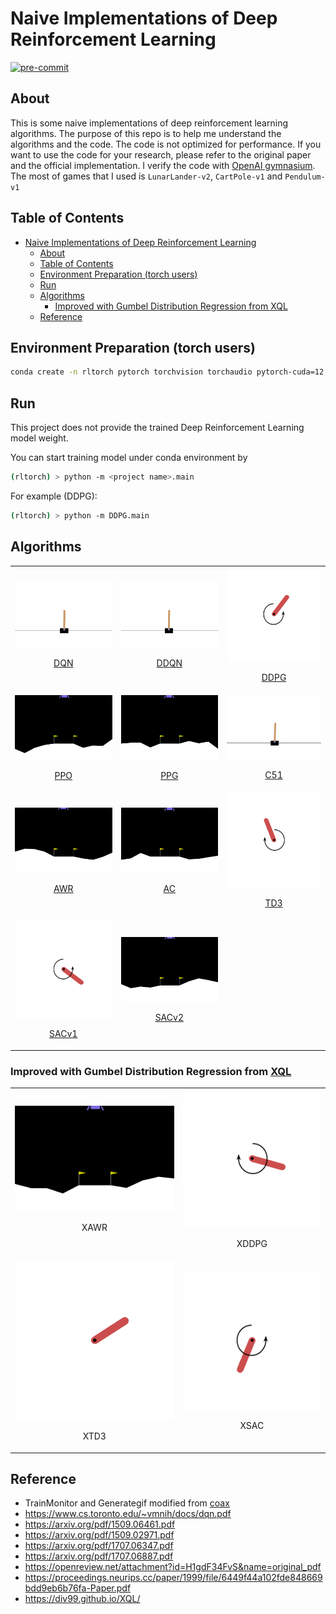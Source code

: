 # Naive Implementations of Deep Reinforcement Learning

[![pre-commit](https://img.shields.io/badge/pre--commit-enabled-brightgreen?logo=pre-commit&logoColor=white)](https://github.com/pre-commit/pre-commit)

## About

This is some naive implementations of deep reinforcement learning algorithms. The purpose of this repo is to help me understand the algorithms and the code. The code is not optimized for performance. If you want to use the code for your research, please refer to the original paper and the official implementation. I verify the code with [OpenAI gymnasium](https://github.com/Farama-Foundation/Gymnasiu). The most of games that I used is `LunarLander-v2`, `CartPole-v1` and `Pendulum-v1`

<!-- ## Enviornment Preparation

- common lib

  ```bash
  conda install jupyter pandas colorama pylint yapf seaborn scipy scikit-learn tqdm tensorboardx==2.5.* tensorboard==2.* pillow -y -c conda-forge
  ```

- gymnasium
  - install gymnasium

    ```bash
    conda install gymnasium pyglet pygame gymnasium-box2d -c conda-forge
    ```

- gymnasium + pytorch

  ```bash
  conda install pytorch torchvision torchaudio -c pytorch
  ```

- gymnasium + TF2

  ```bash
  conda install tensorflow -c conda-forge
  ```

- gymnasium + jax

  ```bash
  conda install jax chex optax dm-haiku jaxlib Jraph -c conda-forge
  pip install coax
  ``` -->

## Table of Contents

- [Naive Implementations of Deep Reinforcement Learning](#naive-implementations-of-deep-reinforcement-learning)
  - [About](#about)
  - [Table of Contents](#table-of-contents)
  - [Environment Preparation (torch users)](#environment-preparation-torch-users)
  - [Run](#run)
  - [Algorithms](#algorithms)
    - [Improved with Gumbel Distribution Regression from XQL](#improved-with-gumbel-distribution-regression-from-xql)
  - [Reference](#reference)

## Environment Preparation (torch users)

```bash
conda create -n rltorch pytorch torchvision torchaudio pytorch-cuda=12.1 gymnasium pyglet pygame gymnasium-box2d colorama pylint yapf tqdm 'tensorboardx>=2.5.0' 'tensorboard>2.0' pillow matplotlib scipy seaborn ipykernel -c conda-forge -c pytorch -c nvidia
```

## Run

This project does not provide the trained Deep Reinforcement Learning model weight.

You can start training model under conda environment by

```bash
(rltorch) > python -m <project name>.main
```

For example (DDPG):

```bash
(rltorch) > python -m DDPG.main
```

## Algorithms

<table border="0">
  <tbody>
    <tr align="center" >
      <td>
         <img width="100%" height="100%" src="DQN/DQNAgent_200.gif" alt="pic">
        <br>
        <p><a href="https://www.cs.toronto.edu/~vmnih/docs/dqn.pdf">DQN</a></p>
      </td>
      <td>
         <img width="100%" height="100%" src="DDQN/DDQNAgent_100.gif" alt="pic">
        <br>
        <p><a href="https://arxiv.org/pdf/1509.06461.pdf">DDQN</a></p>
      </td>
      <td>
         <img width="100%" height="100%" src="DDPG/DDPGAgent_200.gif" alt="pic">
        <br>
        <p><a href="https://arxiv.org/pdf/1509.02971.pdf">DDPG</a></p>
      </td>
    </tr>
    <tr align="center" >
      <td>
         <img width="100%" height="100%" src="PPO/PPOAgent_200.gif" alt="pic">
        <br>
        <p><a href="https://arxiv.org/pdf/1707.06347.pdf">PPO</a></p>
      </td>
      <td>
         <img width="100%" height="100%" src="PPG/PPGAgent_100.gif" alt="pic">
        <br>
        <p><a href="https://proceedings.mlr.press/v139/cobbe21a/cobbe21a.pdf">PPG</a></p>
      </td>
      <td>
         <img width="100%" height="100%" src="C51/C51Agent_100.gif" alt="pic">
        <br>
        <p><a href="https://arxiv.org/pdf/1707.06887.pdf">C51</a></p>
      </td>
    </tr>
    <tr align="center" >
      <td>
         <img width="100%" height="100%" src="AWR/AWRAgent_200.gif" alt="pic">
        <br>
        <p><a href="https://openreview.net/attachment?id=H1gdF34FvS">AWR</a></p>
      </td>
      <td>
         <img width="100%" height="100%" src="AC/A2CAgent_600.gif" alt="pic">
        <br>
        <p><a href="https://proceedings.neurips.cc/paper/1999/file">AC</a></p>
      </td>
      <td>
         <img width="100%" height="100%" src="TD3/TD3Agent_100.gif" alt="pic">
        <br>
        <p><a href="https://arxiv.org/pdf/1802.09477.pdf">TD3</a></p>
      </td>
    </tr>
    <tr align="center" >
      <td>
         <img width="100%" height="100%" src="SACv1/SACv1Agent_100.gif" alt="pic">
        <br>
        <p><a href="https://arxiv.org/pdf/1801.01290.pdf">SACv1</a></p>
      </td>
      <td>
         <img width="100%" height="100%" src="SACv2/SACv2Agent_200.gif" alt="pic">
        <br>
        <p><a href="https://arxiv.org/pdf/1812.05905.pdf">SACv2</a></p>
      </td>
    </tr>
  </tbody>
</table>

### Improved with Gumbel Distribution Regression from [XQL](https://div99.github.io/XQL)

<table border="0">
  <tbody>
    <tr align="center" >
      <td>
         <img width="100%" height="100%" src="XAWR/XAWRAgent_100.gif" alt="pic">
        <br>
        <p>XAWR</a></p>
      </td>
      <td>
         <img width="100%" height="100%" src="XDDPG/XDDPGAgent_200.gif" alt="pic">
        <br>
        <p>XDDPG</a></p>
      </td>
    </tr>
    <tr align="center" >
      <td>
         <img width="100%" height="100%" src="XTD3/XTD3Agent_100.gif" alt="pic">
        <br>
        <p>XTD3</a></p>
      </td>
      <td>
         <img width="100%" height="100%" src="XSAC/XSACAgent_100.gif" alt="pic">
        <br>
        <p>XSAC</a></p>
      </td>
    </tr>
  </tbody>
</table>

## Reference

- TrainMonitor and Generategif modified from [coax](https://github.com/coax-dev/coax)
- https://www.cs.toronto.edu/~vmnih/docs/dqn.pdf
- https://arxiv.org/pdf/1509.06461.pdf
- https://arxiv.org/pdf/1509.02971.pdf
- https://arxiv.org/pdf/1707.06347.pdf
- https://arxiv.org/pdf/1707.06887.pdf
- https://openreview.net/attachment?id=H1gdF34FvS&name=original_pdf
- https://proceedings.neurips.cc/paper/1999/file/6449f44a102fde848669bdd9eb6b76fa-Paper.pdf
- https://div99.github.io/XQL/
